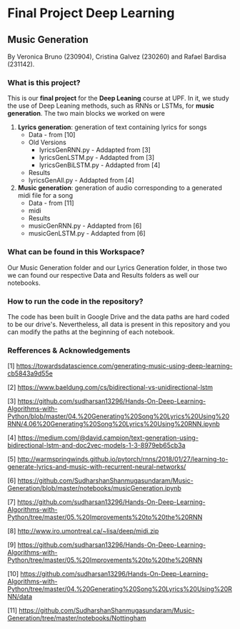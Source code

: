 # Final Project Deep Learning
## Music Generation
By Veronica Bruno (230904), Cristina Galvez (230260) and Rafael Bardisa (231142).

### What is this project?
This is our **final project** for the **Deep Leaning** course at UPF. In it, we study the use of Deep Leaning methods, such as RNNs or LSTMs, for **music generation**. The two main blocks we worked on were
1. **Lyrics generation**: generation of text containing lyrics for songs
    - Data - from [10]
    - Old Versions
        - lyricsGenRNN.py - Addapted from [3]
        - lyricsGenLSTM.py - Addapted from [3]
        - lyricsGenBiLSTM.py - Addapted from [4]
    - Results
    - lyricsGenAll.py - Addapted from [4]
2. **Music generation**: generation of audio corresponding to a generated midi file for a song
   - Data - from [11]
   - midi
   - Results
   - musicGenRNN.py - Addapted from [6]
   - musicGenLSTM.py - Addapted from [6]

### What can be found in this Workspace?
Our Music Generation folder and our Lyrics Generation folder, in those two we can found our respective Data and Results folders as well our notebooks.

### How to run the code in the repository?
The code has been built in Google Drive and the data paths are hard coded to be our drive's. Nevertheless, all data is present in this repository and you can modify the paths at the beginning of each notebook.
  
### Refferences & Acknowledgements
[1] https://towardsdatascience.com/generating-music-using-deep-learning-cb5843a9d55e

[2] https://www.baeldung.com/cs/bidirectional-vs-unidirectional-lstm

[3] https://github.com/sudharsan13296/Hands-On-Deep-Learning-Algorithms-with-Python/blob/master/04.%20Generating%20Song%20Lyrics%20Using%20RNN/4.06%20Generating%20Song%20Lyrics%20Using%20RNN.ipynb

[4] https://medium.com/@david.campion/text-generation-using-bidirectional-lstm-and-doc2vec-models-1-3-8979eb65cb3a

[5] http://warmspringwinds.github.io/pytorch/rnns/2018/01/27/learning-to-generate-lyrics-and-music-with-recurrent-neural-networks/

[6] https://github.com/SudharshanShanmugasundaram/Music-Generation/blob/master/notebooks/musicGeneration.ipynb

[7] https://github.com/sudharsan13296/Hands-On-Deep-Learning-Algorithms-with-Python/tree/master/05.%20Improvements%20to%20the%20RNN

[8] http://www.iro.umontreal.ca/~lisa/deep/midi.zip

[9] https://github.com/sudharsan13296/Hands-On-Deep-Learning-Algorithms-with-Python/tree/master/05.%20Improvements%20to%20the%20RNN

[10] https://github.com/sudharsan13296/Hands-On-Deep-Learning-Algorithms-with-Python/tree/master/04.%20Generating%20Song%20Lyrics%20Using%20RNN/data

[11] https://github.com/SudharshanShanmugasundaram/Music-Generation/tree/master/notebooks/Nottingham

